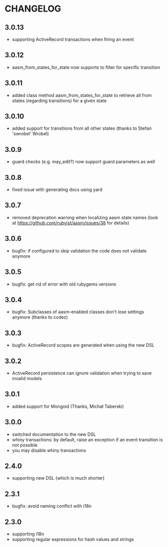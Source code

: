 # CHANGELOG

## 3.0.13

 * supporting ActiveRecord transactions when firing an event

## 3.0.12

 * aasm_from_states_for_state now supports to filter for specific transition

## 3.0.11

 * added class method aasm_from_states_for_state to retrieve all from states (regarding transitions) for a given state

## 3.0.10

 * added support for transitions from all other states (thanks to Stefan 'swrobel' Wrobel)

## 3.0.9

 * guard checks (e.g. may_edit?) now support guard parameters as well

## 3.0.8

 * fixed issue with generating docs using yard

## 3.0.7

 * removed deprecation warning when localizing aasm state names (look at https://github.com/rubyist/aasm/issues/38 for details)

## 3.0.6

 * bugfix: if configured to skip validation the code does not validate anymore

## 3.0.5

 * bugfix: get rid of error with old rubygems versions

## 3.0.4

 * bugfix: Subclasses of aasm-enabled classes don't lose settings anymore (thanks to codez)

## 3.0.3

 * bugfix: ActiveRecord scopes are generated when using the new DSL

## 3.0.2

 * ActiveRecord persistence can ignore validation when trying to save invalid models

## 3.0.1

 * added support for Mongoid (Thanks, Michał Taberski)

## 3.0.0

 * switched documentation to the new DSL
 * whiny transactions: by default, raise an exception if an event transition is not possible
 * you may disable whiny transactions

## 2.4.0 

 * supporting new DSL (which is much shorter)

## 2.3.1

 * bugfix: avoid naming conflict with i18n

## 2.3.0

 * supporting i18n
 * supporting regular expressions for hash values and strings

